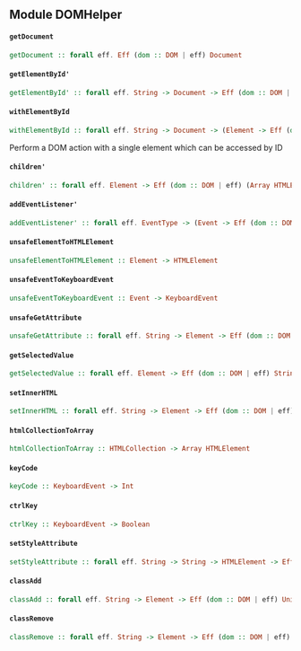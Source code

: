 ## Module DOMHelper

#### `getDocument`

``` purescript
getDocument :: forall eff. Eff (dom :: DOM | eff) Document
```

#### `getElementById'`

``` purescript
getElementById' :: forall eff. String -> Document -> Eff (dom :: DOM | eff) (Maybe Element)
```

#### `withElementById`

``` purescript
withElementById :: forall eff. String -> Document -> (Element -> Eff (dom :: DOM | eff) Unit) -> Eff (dom :: DOM | eff) Unit
```

Perform a DOM action with a single element which can be accessed by ID

#### `children'`

``` purescript
children' :: forall eff. Element -> Eff (dom :: DOM | eff) (Array HTMLElement)
```

#### `addEventListener'`

``` purescript
addEventListener' :: forall eff. EventType -> (Event -> Eff (dom :: DOM | eff) Unit) -> EventTarget -> Eff (dom :: DOM | eff) Unit
```

#### `unsafeElementToHTMLElement`

``` purescript
unsafeElementToHTMLElement :: Element -> HTMLElement
```

#### `unsafeEventToKeyboardEvent`

``` purescript
unsafeEventToKeyboardEvent :: Event -> KeyboardEvent
```

#### `unsafeGetAttribute`

``` purescript
unsafeGetAttribute :: forall eff. String -> Element -> Eff (dom :: DOM | eff) String
```

#### `getSelectedValue`

``` purescript
getSelectedValue :: forall eff. Element -> Eff (dom :: DOM | eff) String
```

#### `setInnerHTML`

``` purescript
setInnerHTML :: forall eff. String -> Element -> Eff (dom :: DOM | eff) Unit
```

#### `htmlCollectionToArray`

``` purescript
htmlCollectionToArray :: HTMLCollection -> Array HTMLElement
```

#### `keyCode`

``` purescript
keyCode :: KeyboardEvent -> Int
```

#### `ctrlKey`

``` purescript
ctrlKey :: KeyboardEvent -> Boolean
```

#### `setStyleAttribute`

``` purescript
setStyleAttribute :: forall eff. String -> String -> HTMLElement -> Eff (dom :: DOM | eff) Unit
```

#### `classAdd`

``` purescript
classAdd :: forall eff. String -> Element -> Eff (dom :: DOM | eff) Unit
```

#### `classRemove`

``` purescript
classRemove :: forall eff. String -> Element -> Eff (dom :: DOM | eff) Unit
```


